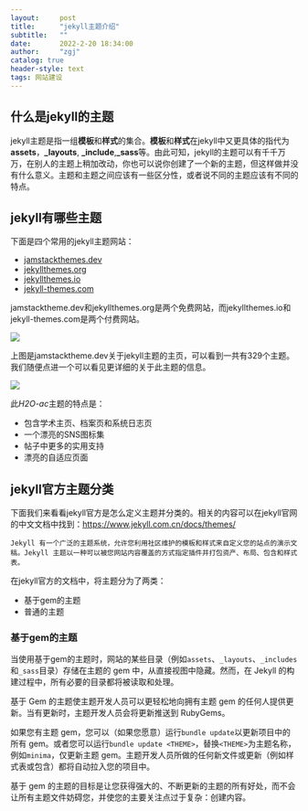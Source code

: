 ```yaml
---
layout:     post
title:      "jekyll主题介绍"
subtitle:   ""
date:       2022-2-20 18:34:00
author:     "zgj"
catalog: true
header-style: text
tags: 网站建设
---
```




## 什么是jekyll的主题

jekyll主题是指一组**模板**和**样式**的集合。**模板**和**样式**在jekyll中又更具体的指代为**assets**，**_layouts**, **_include**,**_sass**等。由此可知，jekyll的主题可以有千千万万，在别人的主题上稍加改动，你也可以说你创建了一个新的主题，但这样做并没有什么意义。主题和主题之间应该有一些区分性，或者说不同的主题应该有不同的特点。

## jekyll有哪些主题

下面是四个常用的jekyll主题网站：

- [jamstackthemes.dev](https://jamstackthemes.dev/ssg/jekyll/)
- [jekyllthemes.org](http://jekyllthemes.org/)
- [jekyllthemes.io](https://jekyllthemes.io/)
- [jekyll-themes.com](https://jekyll-themes.com/)

jamstacktheme.dev和jekyllthemes.org是两个免费网站，而jekyllthemes.io和jekyll-themes.com是两个付费网站。

![](https://i.vgy.me/nmZCHY.png)

上图是jamstacktheme.dev关于jekyll主题的主页，可以看到一共有329个主题。我们随便点进一个可以看见更详细的关于此主题的信息。

![](https://i.vgy.me/2X0WjQ.png)

此*H2O-ac*主题的特点是：

- 包含学术主页、档案页和系统日志页
- 一个漂亮的SNS图标集
- 帖子中更多的实用支持
- 漂亮的自适应页面

## jekyll官方主题分类

下面我们来看看jekyll官方是怎么定义主题并分类的。相关的内容可以在jekyll官网的中文文档中找到：https://www.jekyll.com.cn/docs/themes/

`Jekyll 有一个广泛的主题系统，允许您利用社区维护的模板和样式来自定义您的站点的演示文稿。Jekyll 主题以一种可以被您网站内容覆盖的方式指定插件并打包资产、布局、包含和样式表。`

在jekyll官方的文档中，将主题分为了两类：

- 基于gem的主题
- 普通的主题

### 基于gem的主题

当使用基于gem的主题时，网站的某些目录（例如`assets`、`_layouts`、`_includes`和`_sass`目录）存储在主题的 gem 中，从直接视图中隐藏。然而，在 Jekyll 的构建过程中，所有必要的目录都将被读取和处理。

基于 Gem 的主题使主题开发人员可以更轻松地向拥有主题 gem 的任何人提供更新。当有更新时，主题开发人员会将更新推送到 RubyGems。

如果您有主题 gem，您可以（如果您愿意）运行`bundle update`以更新项目中的所有 gem。或者您可以运行`bundle update <THEME>`，替换`<THEME>`为主题名称，例如`minima`，仅更新主题 gem。主题开发人员所做的任何新文件或更新（例如样式表或包含）都将自动拉入您的项目中。

基于 gem 的主题的目标是让您获得强大的、不断更新的主题的所有好处，而不会让所有主题文件妨碍您，并使您的主要关注点过于复杂：创建内容。

